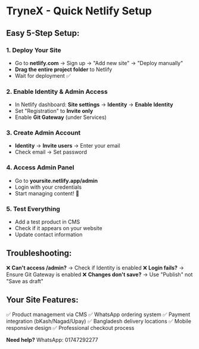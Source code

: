 # TryneX - Quick Netlify Setup

## Easy 5-Step Setup:

### 1. Deploy Your Site
- Go to **netlify.com** → Sign up → "Add new site" → "Deploy manually"
- **Drag the entire project folder** to Netlify
- Wait for deployment ✅

### 2. Enable Identity & Admin Access
- In Netlify dashboard: **Site settings** → **Identity** → **Enable Identity**
- Set "Registration" to **Invite only**
- Enable **Git Gateway** (under Services)

### 3. Create Admin Account
- **Identity** → **Invite users** → Enter your email
- Check email → Set password

### 4. Access Admin Panel
- Go to **yoursite.netlify.app/admin**
- Login with your credentials
- Start managing content! 🎉

### 5. Test Everything
- Add a test product in CMS
- Check if it appears on your website
- Update contact information

## Troubleshooting:
❌ **Can't access /admin?** → Check if Identity is enabled
❌ **Login fails?** → Ensure Git Gateway is enabled
❌ **Changes don't save?** → Use "Publish" not "Save as draft"

## Your Site Features:
✅ Product management via CMS
✅ WhatsApp ordering system
✅ Payment integration (bKash/Nagad/Upay)
✅ Bangladesh delivery locations
✅ Mobile responsive design
✅ Professional checkout process

**Need help?** WhatsApp: 01747292277